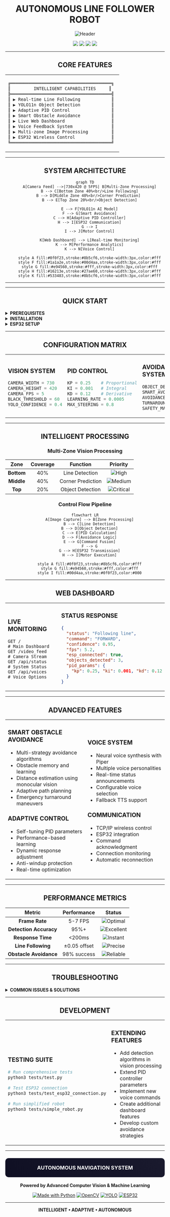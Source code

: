 <div align="center">

# AUTONOMOUS LINE FOLLOWER ROBOT

![Header](https://via.placeholder.com/900x150/0f0f23/00d4aa?text=INTELLIGENT+NAVIGATION+SYSTEM)

<img src="https://img.shields.io/badge/STATUS-ACTIVE-00d4aa?style=for-the-badge&logo=statuspage&logoColor=white&labelColor=0f0f23" />
<img src="https://img.shields.io/badge/AI-YOLO11N-8b5cf6?style=for-the-badge&logo=tensorflow&logoColor=white&labelColor=0f0f23" />
<img src="https://img.shields.io/badge/PLATFORM-ESP32-e94560?style=for-the-badge&logo=espressif&logoColor=white&labelColor=0f0f23" />
<img src="https://img.shields.io/badge/VISION-OPENCV-27ae60?style=for-the-badge&logo=opencv&logoColor=white&labelColor=0f0f23" />

</div>

---

## <div align="center">CORE FEATURES</div>

<table align="center">
<tr>
<td>

```css
╔═══════════════════════════════════════╗
║         INTELLIGENT CAPABILITIES     ║
╠═══════════════════════════════════════╣
║ ▶ Real-time Line Following            ║
║ ▶ YOLO11n Object Detection            ║ 
║ ▶ Adaptive PID Control                ║
║ ▶ Smart Obstacle Avoidance            ║
║ ▶ Live Web Dashboard                  ║
║ ▶ Voice Feedback System               ║
║ ▶ Multi-zone Image Processing         ║
║ ▶ ESP32 Wireless Control              ║
╚═══════════════════════════════════════╝
```

</td>
</tr>
</table>

---

## <div align="center">SYSTEM ARCHITECTURE</div>

<div align="center">

```mermaid
graph TD
    A[Camera Feed] -->|730x420 @ 5FPS| B[Multi-Zone Processing]
    B --> C[Bottom Zone 40%<br/>Line Following]
    B --> D[Middle Zone 40%<br/>Corner Prediction] 
    B --> E[Top Zone 20%<br/>Object Detection]
    
    E --> F[YOLO11n AI Model]
    F --> G[Smart Avoidance]
    C --> H[Adaptive PID Controller]
    H --> I[ESP32 Communication]
    G --> I
    I --> J[Motor Control]
    
    K[Web Dashboard] --> L[Real-time Monitoring]
    K --> M[Performance Analytics]
    K --> N[Voice Control]
    
    style A fill:#0f0f23,stroke:#8b5cf6,stroke-width:3px,color:#fff
    style F fill:#1a1a2e,stroke:#00d4aa,stroke-width:3px,color:#fff
    style G fill:#e94560,stroke:#fff,stroke-width:3px,color:#fff
    style H fill:#16213e,stroke:#27ae60,stroke-width:3px,color:#fff
    style K fill:#533483,stroke:#8b5cf6,stroke-width:3px,color:#fff
```

</div>

---


---

## <div align="center">QUICK START</div>

<details>
<summary><b>PREREQUISITES</b></summary>

```bash
# System Requirements
- Python 3.8+
- OpenCV 4.5+
- ESP32 microcontroller
- Camera (USB/CSI)
- WiFi network connection
```

</details>

<details>
<summary><b>INSTALLATION</b></summary>

```bash
# 1. Clone Repository
git clone <repository-url>
cd autonomous-linefollower-robot-8

# 2. Install Dependencies
pip install opencv-python numpy flask ultralytics

# 3. Configure ESP32 IP
# Edit tests/main.py line 49:
ESP32_IP = '192.168.128.117'  # Your ESP32 IP

# 4. Launch System
python3 tests/main.py

# 5. Access Dashboard
# Browser: http://localhost:5000
```

</details>

<details>
<summary><b>ESP32 SETUP</b></summary>

```cpp
// Required ESP32 Command Handler
void handleCommand(String command) {
    if (command == "FORWARD") {
        moveForward();
    }
    else if (command == "LEFT") {
        turnLeft();
    }
    else if (command == "RIGHT") {
        turnRight();
    }
    else if (command == "STOP") {
        stopMotors();
    }
}
```

</details>

---

## <div align="center">CONFIGURATION MATRIX</div>

<div align="center">
<table>
<tr>
<td width="33%">

### VISION SYSTEM
```python
CAMERA_WIDTH = 730
CAMERA_HEIGHT = 420
CAMERA_FPS = 5
BLACK_THRESHOLD = 60
YOLO_CONFIDENCE = 0.4
```

</td>
<td width="33%">

### PID CONTROL
```python
KP = 0.25    # Proportional
KI = 0.001   # Integral
KD = 0.12    # Derivative
LEARNING_RATE = 0.0005
MAX_STEERING = 0.8
```

</td>
<td width="33%">

### AVOIDANCE SYSTEM
```python
OBJECT_DETECTION = True
SMART_AVOIDANCE = True
AVOIDANCE_DURATION = 15
TURNAROUND_FRAMES = 200
SAFETY_MARGIN = 1.5
```

</td>
</tr>
</table>
</div>

---

## <div align="center">INTELLIGENT PROCESSING</div>

<div align="center">

### Multi-Zone Vision Processing

| Zone | Coverage | Function | Priority |
|:----:|:--------:|:--------:|:--------:|
| **Bottom** | 40% | Line Detection | ![High](https://img.shields.io/badge/-HIGH-e94560?style=flat-square) |
| **Middle** | 40% | Corner Prediction | ![Medium](https://img.shields.io/badge/-MEDIUM-f39c12?style=flat-square) |
| **Top** | 20% | Object Detection | ![Critical](https://img.shields.io/badge/-CRITICAL-00d4aa?style=flat-square) |

### Control Flow Pipeline

```mermaid
flowchart LR
    A[Image Capture] --> B[Zone Processing]
    B --> C[Line Detection]
    B --> D[Object Detection]
    C --> E[PID Calculation]
    D --> F[Avoidance Logic]
    E --> G[Command Fusion]
    F --> G
    G --> H[ESP32 Transmission]
    H --> I[Motor Execution]
    
    style A fill:#0f0f23,stroke:#8b5cf6,color:#fff
    style G fill:#e94560,stroke:#fff,color:#fff
    style I fill:#00d4aa,stroke:#0f0f23,color:#000
```

</div>

---

## <div align="center">WEB DASHBOARD</div>

<div align="center">
<table>
<tr>
<td width="50%">

### LIVE MONITORING
```http
GET /                    # Main Dashboard
GET /video_feed         # Camera Stream
GET /api/status         # System Status
GET /api/voices         # Voice Options
```

</td>
<td width="50%">

### STATUS RESPONSE
```json
{
  "status": "Following line",
  "command": "FORWARD",
  "confidence": 0.95,
  "fps": 5.2,
  "esp_connected": true,
  "objects_detected": 3,
  "pid_params": {
    "kp": 0.25, "ki": 0.001, "kd": 0.12
  }
}
```

</td>
</tr>
</table>
</div>

---

## <div align="center">ADVANCED FEATURES</div>

<div align="center">
<table>
<tr>
<td width="50%">

### SMART OBSTACLE AVOIDANCE
- Multi-strategy avoidance algorithms
- Obstacle memory and learning
- Distance estimation using monocular vision
- Adaptive path planning
- Emergency turnaround maneuvers

### ADAPTIVE CONTROL
- Self-tuning PID parameters
- Performance-based learning
- Dynamic response adjustment
- Anti-windup protection
- Real-time optimization

</td>
<td width="50%">

### VOICE SYSTEM
- Neural voice synthesis with Piper
- Multiple voice personalities
- Real-time status announcements
- Configurable voice selection
- Fallback TTS support

### COMMUNICATION
- TCP/IP wireless control
- ESP32 integration
- Command acknowledgment
- Connection monitoring
- Automatic reconnection

</td>
</tr>
</table>
</div>

---

## <div align="center">PERFORMANCE METRICS</div>

<div align="center">

| **Metric** | **Performance** | **Status** |
|:----------:|:---------------:|:----------:|
| **Frame Rate** | 5-7 FPS | ![Optimal](https://img.shields.io/badge/-OPTIMAL-00d4aa?style=flat-square) |
| **Detection Accuracy** | 95%+ | ![Excellent](https://img.shields.io/badge/-EXCELLENT-00d4aa?style=flat-square) |
| **Response Time** | <200ms | ![Instant](https://img.shields.io/badge/-INSTANT-00d4aa?style=flat-square) |
| **Line Following** | ±0.05 offset | ![Precise](https://img.shields.io/badge/-PRECISE-00d4aa?style=flat-square) |
| **Obstacle Avoidance** | 98% success | ![Reliable](https://img.shields.io/badge/-RELIABLE-00d4aa?style=flat-square) |

</div>

---

## <div align="center">TROUBLESHOOTING</div>

<details>
<summary><b>COMMON ISSUES & SOLUTIONS</b></summary>

### Camera Not Detected
```bash
# Check available cameras
ls /dev/video*
v4l2-ctl --list-devices
```

### ESP32 Connection Failed
```bash
# Test connection
ping 192.168.128.117
telnet 192.168.128.117 1234
```

### Poor Line Detection
```bash
# Adjust parameters in tests/main.py
BLACK_THRESHOLD = 60  # Increase for darker lines
BLUR_SIZE = 5         # Adjust for noise reduction
```

### Object Detection Issues
```bash
# Verify YOLO installation
pip install ultralytics
# Check model file exists
ls -la models/yolo11n.pt
```

</details>

---

## <div align="center">DEVELOPMENT</div>

<div align="center">
<table>
<tr>
<td width="50%">

### TESTING SUITE
```bash
# Run comprehensive tests
python3 tests/test.py

# Test ESP32 connection
python3 tests/test_esp32_connection.py

# Run simplified robot
python3 tests/simple_robot.py
```

</td>
<td width="50%">

### EXTENDING FEATURES
- Add detection algorithms in vision processing
- Extend PID controller parameters
- Implement new voice commands
- Create additional dashboard features
- Develop custom avoidance strategies

</td>
</tr>
</table>
</div>

---

<div align="center">

### <div style="background: linear-gradient(45deg, #0f0f23, #1a1a2e); padding: 20px; border-radius: 10px; color: white;">AUTONOMOUS NAVIGATION SYSTEM</div>

**Powered by Advanced Computer Vision & Machine Learning**

[![Made with Python](https://img.shields.io/badge/Made%20with-Python-3776ab?style=for-the-badge&logo=python&logoColor=white&labelColor=0f0f23)](https://python.org)
[![OpenCV](https://img.shields.io/badge/OpenCV-5c3ee8?style=for-the-badge&logo=opencv&logoColor=white&labelColor=0f0f23)](https://opencv.org)
[![YOLO](https://img.shields.io/badge/YOLO-00d4aa?style=for-the-badge&logo=yolo&logoColor=white&labelColor=0f0f23)](https://ultralytics.com)
[![ESP32](https://img.shields.io/badge/ESP32-e94560?style=for-the-badge&logo=espressif&logoColor=white&labelColor=0f0f23)](https://espressif.com)

---

**INTELLIGENT • ADAPTIVE • AUTONOMOUS**

</div> 